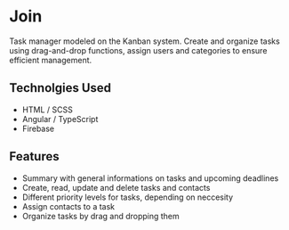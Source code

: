 # Join

Task manager modeled on the Kanban system. Create and organize tasks using drag-and-drop functions, assign users and categories to ensure efficient management.

## Technolgies Used 

- HTML / SCSS
- Angular / TypeScript
- Firebase

## Features

- Summary with general informations on tasks and upcoming deadlines
- Create, read, update and delete tasks and contacts
- Different priority levels for tasks, depending on neccesity
- Assign contacts to a task
- Organize tasks by drag and dropping them
